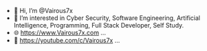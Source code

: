 - 👋 Hi, I’m @Vairous7x
- 👀 I’m interested in Cyber Security, Software Engineering, Artificial Intelligence, Programming, Full Stack Developer, Self Study.
- 🌐 https://www.Vairous7x.com ...
- 🔴 https://youtube.com/c/Vairous7x ...

<!---
Vairous7x/Vairous7x is a ✨ special ✨ repository because its `README.md` (this file) appears on your GitHub profile.
You can click the Preview link to take a look at your changes.
--->
